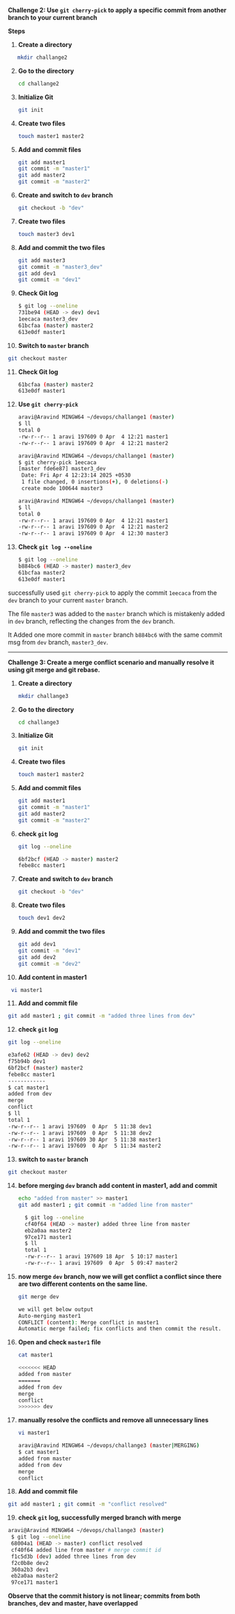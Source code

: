 
 **Challenge 2: Use `git cherry-pick` to apply a specific commit from another branch to your current branch**

**Steps** 

1. **Create a directory**
```bash
   mkdir challange2
   ```
   
2. **Go to the directory**
   ```bash
   cd challange2
   ```

3. **Initialize Git**
   ```bash
   git init
   ```

4. **Create two files**
   ```bash
   touch master1 master2
   ```

5. **Add and commit files**
   ```bash
   git add master1
   git commit -m "master1"
   git add master2
   git commit -m "master2"
   ```

6. **Create and switch to `dev` branch**
   ```bash
   git checkout -b "dev"
   ```

7. **Create two files**
   ```bash
   touch master3 dev1
   ```

8. **Add and commit the two files**
   ```bash
   git add master3
   git commit -m "master3_dev"
   git add dev1
   git commit -m "dev1"
   ```

9. **Check Git log**
    ```bash
    $ git log --oneline
    731be94 (HEAD -> dev) dev1
    1eecaca master3_dev
    61bcfaa (master) master2
    613e0df master1
    ```

10. **Switch to `master` branch**
   ```bash
   git checkout master
   ```
11. **Check Git log**
    ```bash
    61bcfaa (master) master2
    613e0df master1
    ```

12. **Use `git cherry-pick`**
    ```bash
    aravi@Aravind MINGW64 ~/devops/challange1 (master)
    $ ll
    total 0
    -rw-r--r-- 1 aravi 197609 0 Apr  4 12:21 master1
    -rw-r--r-- 1 aravi 197609 0 Apr  4 12:21 master2

    aravi@Aravind MINGW64 ~/devops/challange1 (master)
    $ git cherry-pick 1eecaca
    [master fde6e87] master3_dev
     Date: Fri Apr 4 12:23:14 2025 +0530
     1 file changed, 0 insertions(+), 0 deletions(-)
     create mode 100644 master3

    aravi@Aravind MINGW64 ~/devops/challange1 (master)
    $ ll
    total 0
    -rw-r--r-- 1 aravi 197609 0 Apr  4 12:21 master1
    -rw-r--r-- 1 aravi 197609 0 Apr  4 12:21 master2
    -rw-r--r-- 1 aravi 197609 0 Apr  4 12:30 master3
    ```
12. **Check `git log --oneline`**
    ```bash
    $ git log --oneline
    b884bc6 (HEAD -> master) master3_dev
    61bcfaa master2
    613e0df master1
    ```

successfully used `git cherry-pick` to apply the commit `1eecaca` from the `dev` branch to your current `master` branch.

The file `master3` was added to the `master` branch which is mistakenly added in `dev` branch, reflecting the changes from the `dev` branch.

It Added one more commit in `master` branch `b884bc6` with the same commit msg from `dev` branch, `master3_dev`.

---
**Challenge 3: Create a merge conflict scenario and manually resolve it using git merge and git rebase.**

1. **Create a directory**
   ```bash
   mkdir challange3
   ```

2. **Go to the directory**
   ```bash
   cd challange3
   ```

3. **Initialize Git**
   ```bash
   git init
   ```

4. **Create two files**
   ```bash
   touch master1 master2
   ```

5. **Add and commit files**
   ```bash
   git add master1
   git commit -m "master1"
   git add master2
   git commit -m "master2"
   ```    

6. **check `git` log**
   ```bash
   git log --oneline
   ```
   ```bash
   6bf2bcf (HEAD -> master) master2
   febe8cc master1
   ```


7. **Create and switch to `dev` branch**
   ```bash
   git checkout -b "dev"
   ```

8. **Create two files**
   ```bash
   touch dev1 dev2
   ```

9. **Add and commit the two files**
   ```bash
   git add dev1
   git commit -m "dev1"
   git add dev2
   git commit -m "dev2"
   ```

10. **Add content in master1**
   ```bash
    vi master1
   ```
11. **Add and commit file**
   ```bash
   git add master1 ; git commit -m "added three lines from dev"
   ```

12. **check `git` log**
   ```bash
   git log --oneline
   ```
   ```bash
   e3afe62 (HEAD -> dev) dev2
   f75b94b dev1
   6bf2bcf (master) master2
   febe8cc master1
   ------------
   $ cat master1
   added from dev
   merge
   conflict
   $ ll
   total 1
   -rw-r--r-- 1 aravi 197609  0 Apr  5 11:38 dev1
   -rw-r--r-- 1 aravi 197609  0 Apr  5 11:38 dev2
   -rw-r--r-- 1 aravi 197609 30 Apr  5 11:38 master1
   -rw-r--r-- 1 aravi 197609  0 Apr  5 11:34 master2
   ```

13. **switch to `master` branch**
   ```bash
   git checkout master
   ```

14. **before merging `dev` branch add content in master1, add and commit**
    ```bash
    echo "added from master" >> master1
    git add master1 ; git commit -m "added line from master"
    ```
    ```bash
      $ git log --oneline
      cf40f64 (HEAD -> master) added three line from master
      eb2a0aa master2
      97ce171 master1 
      $ ll
      total 1
      -rw-r--r-- 1 aravi 197609 18 Apr  5 10:17 master1
      -rw-r--r-- 1 aravi 197609  0 Apr  5 09:47 master2
    ```
15. **now merge `dev` branch, now we will get conflict a conflict since there are two different contents on the same line.**

    ```bash
    git merge dev
    ```

    ```bash
    we will get below output
    Auto-merging master1
    CONFLICT (content): Merge conflict in master1
    Automatic merge failed; fix conflicts and then commit the result.   
    ```

16. **Open and check `master1` file**
    ```bash
    cat master1
    ```

    ```bash
    <<<<<<< HEAD
    added from master
    =======
    added from dev
    merge
    conflict
    >>>>>>> dev
    ```

17. **manually resolve the conflicts and remove all unnecessary lines**
    ```bash
    vi master1
    ```

    ```bash
    aravi@Aravind MINGW64 ~/devops/challange3 (master|MERGING)
    $ cat master1
    added from master
    added from dev
    merge
    conflict  
    ```
18. **Add and commit file**
   ```bash
   git add master1 ; git commit -m "conflict resolved"
   ```

19. **check `git` log, successfully merged branch with merge**

   ```bash
   aravi@Aravind MINGW64 ~/devops/challange3 (master)
    $ git log --oneline
    68004a1 (HEAD -> master) conflict resolved
    cf40f64 added line from master # merge commit id
    f1c5d3b (dev) added three lines from dev
    f2c0b8e dev2
    360a2b3 dev1
    eb2a0aa master2
    97ce171 master1
   ```

 **Observe that the commit history is not linear; commits from both branches, dev and master, have overlapped**
